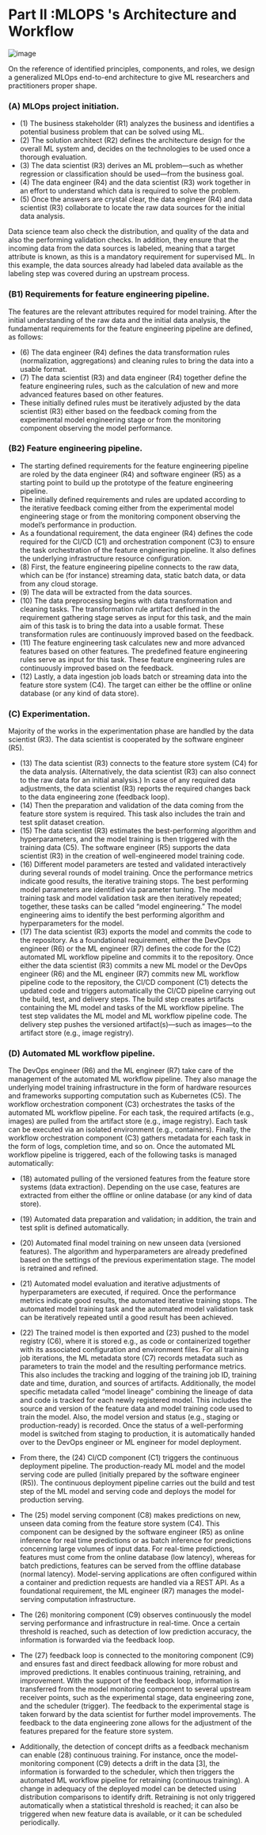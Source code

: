 # Part  II :MLOPS 's Architecture and Workflow
![image](https://user-images.githubusercontent.com/91752852/179383913-b9181c93-6b77-436e-8406-8dcc3597320f.png)


On the reference of identified principles, components, and roles, we design a generalized MLOps end-to-end architecture to give ML researchers and practitioners proper shape.


###  (A) MLOps project initiation.

 * (1) The business stakeholder (R1) analyzes the business and identifies a potential business problem that can be solved using ML.
 * (2) The solution architect (R2) defines the architecture design for the overall ML system and, decides on the technologies to be used once a thorough evaluation. 
* (3) The data scientist (R3) derives an ML problem—such as whether regression or classification should be used—from the business goal.
* (4) The data engineer (R4) and the data scientist (R3) work together in an effort to understand which data is required to solve the problem.
* (5) Once the answers are crystal clear, the data engineer (R4) and data scientist (R3) collaborate to locate the raw data sources for the initial data analysis. 

Data science team also check the distribution, and quality of the data and also the  performing validation checks. In addition, they ensure that the incoming data from the data sources is labeled, meaning that a target attribute is known, as this is a mandatory requirement for supervised ML. In this example, the data sources already had labeled data available as the labeling step was covered during an upstream process. 


### (B1) Requirements for feature engineering pipeline. 
The features are the relevant attributes required for model training. After the initial understanding of the raw data and the initial data analysis, the fundamental requirements for the feature engineering pipeline are defined, as follows: 

* (6) The data engineer (R4) defines the data transformation rules (normalization, aggregations) and cleaning rules to bring the data into a usable format.
* (7) The data scientist (R3) and data engineer (R4) together define the feature engineering rules, such as the calculation of new and more advanced features based on other features. 
* These initially defined rules must be iteratively adjusted by the data scientist (R3) either based on the feedback coming from the experimental model engineering stage or from the monitoring component observing the model performance. 

### (B2) Feature engineering pipeline. 
* The starting defined requirements for the feature engineering pipeline are roled by the data engineer (R4) and software engineer (R5) as a starting point to build up the prototype of the feature engineering pipeline. 
* The initially defined requirements and rules are updated according to the iterative feedback coming either from the experimental model engineering stage or from the monitoring component observing the model’s performance in production.
* As a foundational requirement, the data engineer (R4) defines the code required for the CI/CD (C1) and orchestration component (C3) to ensure the task orchestration of the feature engineering pipeline. It also defines the underlying infrastructure resource configuration.
* (8) First, the feature engineering pipeline connects to the raw data, which can be (for instance) streaming data, static batch data, or data from any cloud storage. 
* (9) The data will be extracted from the data sources.
* (10) The data preprocessing begins with data transformation and cleaning tasks. The transformation rule artifact defined in the requirement gathering stage serves as input for this task, and the main aim of this task is to bring the data into a usable format. These transformation rules are continuously improved based on the feedback.
* (11) The feature engineering task calculates new and more advanced features based on other features. The predefined feature engineering rules serve as input for this task. These feature engineering rules are continuously improved based on the feedback.
* (12) Lastly, a data ingestion job loads batch or streaming data into the feature store system (C4). The target can either be the offline or online database (or any kind of data store).

### (C) Experimentation. 

Majority of the works in the experimentation phase are handled by the data scientist (R3). The data scientist is cooperated by the software engineer (R5). 

* (13) The data scientist (R3) connects to the feature store system (C4) for the data analysis. (Alternatively, the data scientist (R3) can also connect to the raw data for an initial analysis.) In case of any required data adjustments, the data scientist (R3) reports the required changes back to the data engineering zone (feedback loop). 
* (14) Then the preparation and validation of the data coming from the feature store system is required. This task also includes the train and test split dataset creation. 
* (15) The data scientist (R3) estimates the best-performing algorithm and hyperparameters, and the model training is then triggered with the training data (C5). The software engineer (R5) supports the data scientist (R3) in the creation of well-engineered model training code. 
* (16) Different model parameters are tested and validated interactively during several rounds of model training. Once the performance metrics indicate good results, the iterative training stops. The best performing model parameters are identified via parameter tuning. The model training task and model validation task are then iteratively repeated; together, these tasks can be called “model engineering.” The model engineering aims to identify the best performing algorithm and hyperparameters for the model. 
* (17) The data scientist (R3) exports the model and commits the code to the repository. As a foundational requirement, either the DevOps engineer (R6) or the ML engineer (R7) defines the code for the (C2) automated ML workflow pipeline and commits it to the repository. Once either the data scientist (R3) commits a new ML model or the DevOps engineer (R6) and the ML engineer (R7) commits new ML workflow pipeline code to the repository, the CI/CD component (C1) detects the updated code and triggers automatically the CI/CD pipeline carrying out the build, test, and delivery steps. The build step creates artifacts containing the ML model and tasks of the ML workflow pipeline. The test step validates the ML model and ML workflow pipeline code. The delivery step pushes the versioned artifact(s)—such as images—to the artifact store (e.g., image registry). 


### (D) Automated ML workflow pipeline. 
The DevOps engineer (R6) and the ML engineer (R7) take care of the management of the automated ML workflow pipeline. They also manage the underlying model training infrastructure in the form of hardware resources and frameworks supporting computation such as Kubernetes (C5). The workflow orchestration component (C3) orchestrates the tasks of the automated ML workflow pipeline. For each task, the required artifacts (e.g., images) are pulled from the artifact store (e.g., image registry). Each task can be executed via an isolated environment (e.g., containers). Finally, the workflow orchestration component (C3) gathers metadata for each task in the form of logs, completion time, and so on. Once the automated ML workflow pipeline is triggered, each of the following tasks is managed automatically:
* (18) automated pulling of the versioned features from the feature store systems (data extraction). Depending on the use case, features are extracted from either the offline or online database (or any kind of data store). 
* (19) Automated data preparation and validation; in addition, the train and test split is defined automatically. 
* (20) Automated final model training on new unseen data (versioned features). The algorithm and hyperparameters are already predefined based on the settings of the previous experimentation stage. The model is retrained and refined. 
* (21) Automated model evaluation and iterative adjustments of hyperparameters are executed, if required. Once the performance metrics indicate good results, the automated iterative training stops. The automated model training task and the automated model validation task can be iteratively repeated until a good result has been achieved. 
* (22) The trained model is then exported and (23) pushed to the model registry (C6), where it is stored e.g., as code or containerized together with its associated configuration and environment files. For all training job iterations, the ML metadata store (C7) records metadata such as parameters to train the model and the resulting performance metrics. This also includes the tracking and logging of the training job ID, training date and time, duration, and sources of artifacts. Additionally, the model specific metadata called “model lineage” combining the lineage of data and code is tracked for each newly registered model. This includes the source and version of the feature data and model training code used to train the model. Also, the model version and status (e.g., staging or production-ready) is recorded. Once the status of a well-performing model is switched from staging to production, it is automatically handed over to the DevOps engineer or ML engineer for model deployment. 

* From there, the (24) CI/CD component (C1) triggers the continuous deployment pipeline. The production-ready ML model and the model serving code are pulled (initially prepared by the software engineer (R5)). The continuous deployment pipeline carries out the build and test step of the ML model and serving code and deploys the model for production serving.

* The (25) model serving component (C8) makes predictions on new, unseen data coming from the feature store system (C4). This component can be designed by the software engineer (R5) as online inference for real time predictions or as batch inference for predictions concerning large volumes of input data. For real-time predictions, features must come from the online database (low latency), whereas for batch predictions, features can be served from the offline database (normal latency). Model-serving applications are often configured within a container and prediction requests are handled via a REST API. As a foundational requirement, the ML engineer (R7) manages the model-serving computation infrastructure. 

* The (26) monitoring component (C9) observes continuously the model serving performance and infrastructure in real-time. Once a certain threshold is reached, such as detection of low prediction accuracy, the information is forwarded via the feedback loop. 

* The (27) feedback loop is connected to the monitoring component (C9) and ensures fast and direct feedback allowing for more robust and improved predictions. It enables continuous training, retraining, and improvement. With the support of the feedback loop, information is transferred from the model monitoring component to several upstream receiver points, such as the experimental stage, data engineering zone, and the scheduler (trigger). The feedback to the experimental stage is taken forward by the data scientist for further model improvements. The feedback to the data engineering zone allows for the adjustment of the features prepared for the feature store system. 

* Additionally, the detection of concept drifts as a feedback mechanism can enable (28) continuous training. For instance, once the model-monitoring component (C9) detects a drift in the data [3], the information is forwarded to the scheduler, which then triggers the automated ML workflow pipeline for retraining (continuous training). A change in adequacy of the deployed model can be detected using distribution comparisons to identify drift. Retraining is not only triggered automatically when a statistical threshold is reached; it can also be triggered when new feature data is available, or it can be scheduled periodically.


